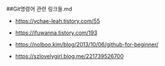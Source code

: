 ##Git명령어 관련 링크들.md

* https://ychae-leah.tistory.com/55

* https://ifuwanna.tistory.com/193

* https://nolboo.kim/blog/2013/10/06/github-for-beginner/

* https://szlovelygirl.blog.me/221739526700